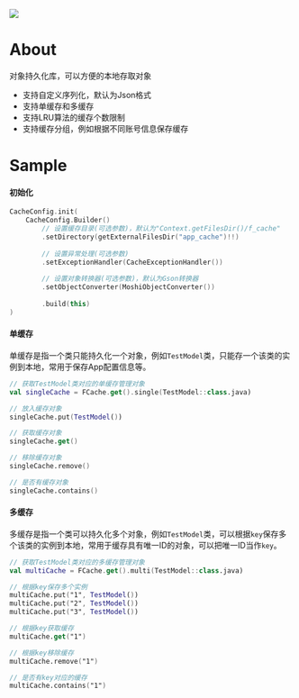 [![](https://jitpack.io/v/zj565061763/cache.svg)](https://jitpack.io/#zj565061763/cache)

# About

对象持久化库，可以方便的本地存取对象

* 支持自定义序列化，默认为Json格式
* 支持单缓存和多缓存
* 支持LRU算法的缓存个数限制
* 支持缓存分组，例如根据不同账号信息保存缓存

# Sample

#### 初始化

```kotlin
CacheConfig.init(
    CacheConfig.Builder()
        // 设置缓存目录(可选参数)，默认为"Context.getFilesDir()/f_cache"
        .setDirectory(getExternalFilesDir("app_cache")!!)
        
        // 设置异常处理(可选参数)
        .setExceptionHandler(CacheExceptionHandler())
        
        // 设置对象转换器(可选参数)，默认为Gson转换器
        .setObjectConverter(MoshiObjectConverter())
        
        .build(this)
)
```

#### 单缓存

单缓存是指一个类只能持久化一个对象，例如`TestModel`类，只能存一个该类的实例到本地，常用于保存App配置信息等。

```kotlin
// 获取TestModel类对应的单缓存管理对象
val singleCache = FCache.get().single(TestModel::class.java)

// 放入缓存对象
singleCache.put(TestModel())

// 获取缓存对象
singleCache.get()

// 移除缓存对象
singleCache.remove()

// 是否有缓存对象
singleCache.contains()
```

#### 多缓存

多缓存是指一个类可以持久化多个对象，例如`TestModel`类，可以根据`key`保存多个该类的实例到本地，常用于缓存具有唯一ID的对象，可以把唯一ID当作`key`。

```kotlin
// 获取TestModel类对应的多缓存管理对象
val multiCache = FCache.get().multi(TestModel::class.java)

// 根据key保存多个实例
multiCache.put("1", TestModel())
multiCache.put("2", TestModel())
multiCache.put("3", TestModel())

// 根据key获取缓存
multiCache.get("1")

// 根据key移除缓存
multiCache.remove("1")

// 是否有key对应的缓存
multiCache.contains("1")
```